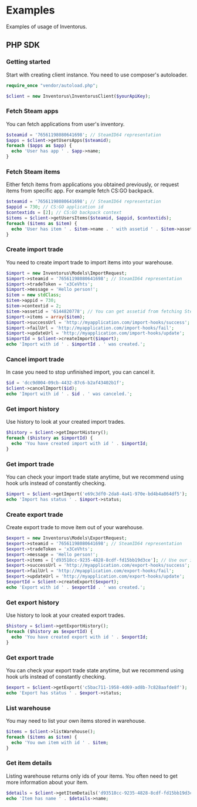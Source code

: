 # Examples

Examples of usage of Inventorus.

## PHP SDK

### Getting started

Start with creating client instance. You need to use composer's autoloader.

```PHP
require_once "vendor/autoload.php";

$client = new Inventorus\InventorusClient($yourApiKey);
```

### Fetch Steam apps

You can fetch applications from user's inventory.

```PHP
$steamid = '76561198080641698'; // SteamID64 representation
$apps = $client->getUsersApps($steamid);
foreach ($apps as $app) {
  echo 'User has app ' . $app->name;
}
```

### Fetch Steam items

Either fetch items from applications you obtained previously, or request items from specific app.
For example fetch CS:GO backpack.

```PHP
$steamid = '76561198080641698'; // SteamID64 representation
$appid = 730; // CS:GO application id
$contextids = [2]; // CS:GO backpack context
$items = $client->getUsersItems($steamid, $appid, $contextids);
foreach ($items as $item) {
  echo 'User has item ' . $item->name . ' with assetid ' . $item->assetid;
}
```

### Create import trade

You need to create import trade to import items into your warehouse.

```PHP
$import = new Inventorus\Models\ImportRequest;
$import->steamid = '76561198080641698'; // SteamID64 representation
$import->tradeToken = 'x3CeVhts';
$import->message = 'Hello person!';
$item = new stdClass;
$item->appid = 730;
$item->contextid = 2;
$item->assetid = '6144820778'; // You can get assetid from fetching Steam items
$import->items = array($item);
$import->successUrl = 'http://myapplication.com/import-hooks/success';
$import->failUrl = 'http://myapplication.com/import-hooks/fail';
$import->updateUrl = 'http://myapplication.com/import-hooks/update';
$importId = $client->createImport($import);
echo 'Import with id ' . $importId . ' was created.';
```

### Cancel import trade

In case you need to stop unfinished import, you can cancel it.

```PHP
$id = 'dcc9d004-09cb-4432-87c6-b2af43402b1f';
$client->cancelImport($id);
echo 'Import with id ' . $id . ' was canceled.';
```

### Get import history

Use history to look at your created import trades.

```PHP
$history = $client->getImportHistory();
foreach ($history as $importId) {
  echo 'You have created import with id ' . $importId;
}
```

### Get import trade

You can check your import trade state anytime,
but we recommend using hook urls instead of constantly checking.

```PHP
$import = $client->getImport('e69c3df0-2da8-4a41-970e-bd4b4a864df5');
echo 'Import has status ' . $import->status;
```

### Create export trade

Create export trade to move item out of your warehouse.

```PHP
$export = new Inventorus\Models\ExportRequest;
$export->steamid = '76561198080641698'; // SteamID64 representation
$export->tradeToken = 'x3CeVhts';
$export->message = 'Hello person!';
$export->items = ['d93518cc-9235-4828-8cdf-fd15bb19d3ce']; // Use our item id for export
$export->successUrl = 'http://myapplication.com/export-hooks/success';
$export->failUrl = 'http://myapplication.com/export-hooks/fail';
$export->updateUrl = 'http://myapplication.com/export-hooks/update';
$exportId = $client->createExport($export);
echo 'Export with id ' . $exportId . ' was created.';
```

### Get export history

Use history to look at your created export trades.

```PHP
$history = $client->getExportHistory();
foreach ($history as $exportId) {
  echo 'You have created export with id ' . $exportId;
}
```

### Get export trade

You can check your export trade state anytime,
but we recommend using hook urls instead of constantly checking.

```PHP
$export = $client->getExport('c5bac711-1958-4d69-ad8b-7c828aafde8f');
echo 'Export has status ' . $export->status;
```

### List warehouse

You may need to list your own items stored in warehouse.

```PHP
$items = $client->listWarehouse();
foreach ($items as $item) {
  echo 'You own item with id ' . $item;
}
```

### Get item details

Listing warehouse returns only ids of your items.
You often need to get more information about your item.

```PHP
$details = $client->getItemDetails('d93518cc-9235-4828-8cdf-fd15bb19d3ce');
echo 'Item has name ' . $details->name;
```
